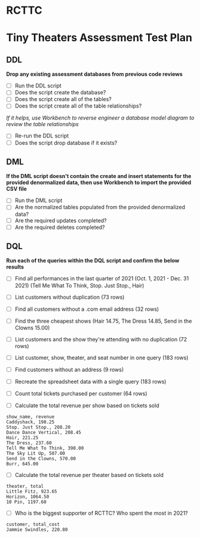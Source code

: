 # RCTTC


# Tiny Theaters Assessment Test Plan

## DDL

**Drop any existing assessment databases from previous code reviews**

* [ ] Run the DDL script
* [ ] Does the script create the database?
* [ ] Does the script create all of the tables?
* [ ] Does the script create all of the table relationships?

_If it helps, use Workbench to reverse engineer a database model diagram to review the table relationships_

* [ ] Re-run the DDL script
* [ ] Does the script drop database if it exists?

## DML

**If the DML script doesn't contain the create and insert statements for the provided denormalized data, then use Workbench to import the provided CSV file**

* [ ] Run the DML script
* [ ] Are the normalized tables populated from the provided denormalized data?
* [ ] Are the required updates completed?
* [ ] Are the required deletes completed?

## DQL

**Run each of the queries within the DQL script and confirm the below results**

* [ ] Find all performances in the last quarter of 2021 (Oct. 1, 2021 - Dec. 31 2021) (Tell Me What To Think, Stop. Just Stop., Hair)
* [ ] List customers without duplication (73 rows)
* [ ] Find all customers without a .com email address (32 rows)
* [ ] Find the three cheapest shows (Hair 14.75, The Dress 14.85, Send in the Clowns 15.00)
* [ ] List customers and the show they're attending with no duplication (72 rows)
* [ ] List customer, show, theater, and seat number in one query (183 rows)
* [ ] Find customers without an address (9 rows)
* [ ] Recreate the spreadsheet data with a single query (183 rows)
* [ ] Count total tickets purchased per customer (64 rows)
 
* [ ] Calculate the total revenue per show based on tickets sold

```
show_name, revenue
Caddyshack, 198.25
Stop. Just Stop., 208.20
Dance Dance Vertical, 208.45
Hair, 221.25
The Dress, 237.60
Tell Me What To Think, 390.00
The Sky Lit Up, 507.00
Send in the Clowns, 570.00
Burr, 645.00
```

* [ ] Calculate the total revenue per theater based on tickets sold

```
theater, total
Little Fitz, 923.65
Horizon, 1064.50
10 Pin, 1197.60
```

* [ ] Who is the biggest supporter of RCTTC? Who spent the most in 2021?

```
customer, total_cost
Jammie Swindles, 220.80
```
